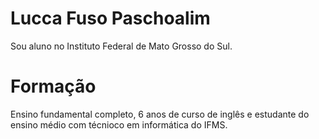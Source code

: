 # Lucca Fuso Paschoalim

Sou aluno no Instituto Federal de Mato Grosso do Sul.

# Formação

Ensino fundamental completo, 6 anos de curso de inglês e estudante do ensino médio com técnioco em informática do IFMS.
